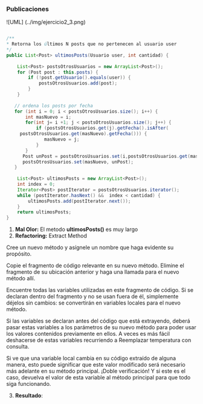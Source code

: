 ### Publicaciones

![UML] (../img/ejercicio2_3.png)

```java

/**
* Retorna los últimos N posts que no pertenecen al usuario user
*/
public List<Post> ultimosPosts(Usuario user, int cantidad) {
        
    List<Post> postsOtrosUsuarios = new ArrayList<Post>();
    for (Post post : this.posts) {
        if (!post.getUsuario().equals(user)) {
            postsOtrosUsuarios.add(post);
        }
    }
        
   // ordena los posts por fecha
   for (int i = 0; i < postsOtrosUsuarios.size(); i++) {
       int masNuevo = i;
       for(int j= i +1; j < postsOtrosUsuarios.size(); j++) {
           if (postsOtrosUsuarios.get(j).getFecha().isAfter(
     postsOtrosUsuarios.get(masNuevo).getFecha())) {
              masNuevo = j;
           }    
       }
      Post unPost = postsOtrosUsuarios.set(i,postsOtrosUsuarios.get(masNuevo));
      postsOtrosUsuarios.set(masNuevo, unPost);    
   }
        
    List<Post> ultimosPosts = new ArrayList<Post>();
    int index = 0;
    Iterator<Post> postIterator = postsOtrosUsuarios.iterator();
    while (postIterator.hasNext() &&  index < cantidad) {
        ultimosPosts.add(postIterator.next());
    }
    return ultimosPosts;
}
```

1. **Mal Olor:** El metodo **ultimosPosts()** es muy largo
2. **Refactoring:** Extract Method
 
Cree un nuevo método y asígnele un nombre que haga evidente su propósito.

Copie el fragmento de código relevante en su nuevo método. Elimine el fragmento de su ubicación anterior y haga una llamada para el nuevo método allí.

Encuentre todas las variables utilizadas en este fragmento de código. Si se declaran dentro del fragmento y no se usan fuera de él, simplemente déjelos sin cambios: se convertirán en variables locales para el nuevo método.

Si las variables se declaran antes del código que está extrayendo, deberá pasar estas variables a los parámetros de su nuevo método para poder usar los valores contenidos previamente en ellos. A veces es más fácil deshacerse de estas variables recurriendo a Reemplazar temperatura con consulta.

Si ve que una variable local cambia en su código extraído de alguna manera, esto puede significar que este valor modificado será necesario más adelante en su método principal. ¡Doble verificación! Y si este es el caso, devuelva el valor de esta variable al método principal para que todo siga funcionando.

3. **Resultado**:  